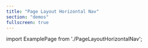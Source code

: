 ```yaml
---
title: "Page Layout Horizontal Nav"
section: "demos"
fullscreen: true
---
```


import ExamplePage from './PageLayoutHorizontalNav';

<ExamplePage />